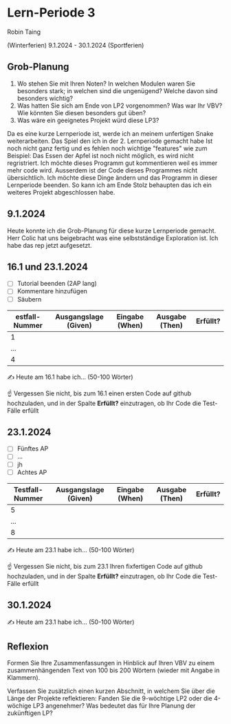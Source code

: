 # Lern-Periode 3

Robin Taing

(Winterferien) 9.1.2024 - 30.1.2024 (Sportferien)

## Grob-Planung

1. Wo stehen Sie mit Ihren Noten? In welchen Modulen waren Sie besonders stark; in welchen sind die ungenügend? Welche davon sind besonders wichtig?
2. Was hatten Sie sich am Ende von LP2 vorgenommen? Was war Ihr VBV? Wie könnten Sie diesen besonders gut üben?
3. Was wäre ein geeignetes Projekt würd diese LP3?

Da es eine kurze Lernperiode ist, werde ich an meinem unfertigen Snake weiterarbeiten. Das Spiel den ich in der 2. Lernperiode gemacht habe Ist noch nicht ganz fertig und es fehlen noch wichtige "features" wie zum Beispiel: Das Essen der Apfel ist noch nicht möglich, es wird nicht regristriert. Ich möchte dieses Programm gut kommentieren weil es immer mehr code wird. Ausserdem ist der Code dieses Programmes nicht übersichtlich. Ich möchte diese Dinge ändern und das Programm in dieser Lernperiode beenden. So kann ich am Ende Stolz behaupten das ich ein weiteres Projekt abgeschlossen habe.

## 9.1.2024

Heute konnte ich die Grob-Planung für diese kurze Lernperiode gemacht. Herr Colic hat uns beigebracht was eine selbstständige Exploration ist. Ich habe das rep jetzt aufgesetzt.

## 16.1 und 23.1.2024

- [ ] Tutorial beenden (2AP lang)
- [ ] Kommentare hinzufügen
- [ ] Säubern

| estfall-Nummer | Ausgangslage (Given) | Eingabe (When) | Ausgabe (Then) | Erfüllt? |
| -------------- | -------------------- | -------------- | -------------- | -------- |
| 1              |                      |                |                |          |
| ...            |                      |                |                |          |
| 4              |                      |                |                |          |

✍️ Heute am 16.1 habe ich... (50-100 Wörter)

☝️ Vergessen Sie nicht, bis zum 16.1 einen ersten Code auf github hochzuladen, und in der Spalte **Erfüllt?** einzutragen, ob Ihr Code die Test-Fälle erfüllt

## 23.1.2024

- [ ] Fünftes AP
- [ ] ...
- [ ] jh
- [ ] Achtes AP

| Testfall-Nummer | Ausgangslage (Given) | Eingabe (When) | Ausgabe (Then) | Erfüllt? |
| --------------- | -------------------- | -------------- | -------------- | -------- |
| 5               |                      |                |                |          |
| ...             |                      |                |                |          |
| 8               |                      |                |                |          |

✍️ Heute am 23.1 habe ich... (50-100 Wörter)

☝️ Vergessen Sie nicht, bis zum 23.1 Ihren fixfertigen Code auf github hochzuladen, und in der Spalte **Erfüllt?** einzutragen, ob Ihr Code die Test-Fälle erfüllt

## 30.1.2024

✍️ Heute am 23.1 habe ich... (50-100 Wörter)

## Reflexion

Formen Sie Ihre Zusammenfassungen in Hinblick auf Ihren VBV zu einem zusammenhängenden Text von 100 bis 200 Wörtern (wieder mit Angabe in Klammern).

Verfassen Sie zusätzlich einen kurzen Abschnitt, in welchem Sie über die Länge der Projekte reflektieren: Fanden Sie die 9-wöchtige LP2 oder die 4-wöchige LP3 angenehmer? Was bedeutet das für Ihre Planung der zukünftigen LP?
